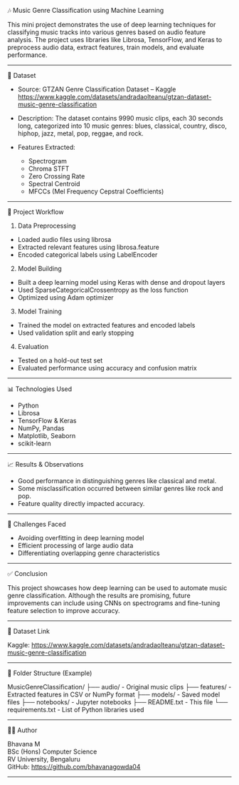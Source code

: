 🎶 Music Genre Classification using Machine Learning

This mini project demonstrates the use of deep learning techniques for classifying music tracks into various genres based on audio feature analysis. The project uses libraries like Librosa, TensorFlow, and Keras to preprocess audio data, extract features, train models, and evaluate performance.

------------------------------------------------------------

📁 Dataset

- Source: GTZAN Genre Classification Dataset – Kaggle
  https://www.kaggle.com/datasets/andradaolteanu/gtzan-dataset-music-genre-classification

- Description: 
  The dataset contains 9990 music clips, each 30 seconds long, categorized into 10 music genres:
  blues, classical, country, disco, hiphop, jazz, metal, pop, reggae, and rock.

- Features Extracted:
  - Spectrogram
  - Chroma STFT
  - Zero Crossing Rate
  - Spectral Centroid
  - MFCCs (Mel Frequency Cepstral Coefficients)

------------------------------------------------------------

🧠 Project Workflow

1. Data Preprocessing
- Loaded audio files using librosa
- Extracted relevant features using librosa.feature
- Encoded categorical labels using LabelEncoder

2. Model Building
- Built a deep learning model using Keras with dense and dropout layers
- Used SparseCategoricalCrossentropy as the loss function
- Optimized using Adam optimizer

3. Model Training
- Trained the model on extracted features and encoded labels
- Used validation split and early stopping

4. Evaluation
- Tested on a hold-out test set
- Evaluated performance using accuracy and confusion matrix

------------------------------------------------------------

📊 Technologies Used

- Python
- Librosa
- TensorFlow & Keras
- NumPy, Pandas
- Matplotlib, Seaborn
- scikit-learn

------------------------------------------------------------

📈 Results & Observations

- Good performance in distinguishing genres like classical and metal.
- Some misclassification occurred between similar genres like rock and pop.
- Feature quality directly impacted accuracy.

------------------------------------------------------------

📌 Challenges Faced

- Avoiding overfitting in deep learning model
- Efficient processing of large audio data
- Differentiating overlapping genre characteristics

------------------------------------------------------------

✅ Conclusion

This project showcases how deep learning can be used to automate music genre classification. Although the results are promising, future improvements can include using CNNs on spectrograms and fine-tuning feature selection to improve accuracy.

------------------------------------------------------------

🔗 Dataset Link

Kaggle: https://www.kaggle.com/datasets/andradaolteanu/gtzan-dataset-music-genre-classification

------------------------------------------------------------

📂 Folder Structure (Example)

MusicGenreClassification/
├── audio/                  - Original music clips
├── features/               - Extracted features in CSV or NumPy format
├── models/                 - Saved model files
├── notebooks/              - Jupyter notebooks
├── README.txt              - This file
└── requirements.txt        - List of Python libraries used

------------------------------------------------------------

🙋‍♀️ Author

Bhavana M  
BSc (Hons) Computer Science  
RV University, Bengaluru  
GitHub: https://github.com/bhavanagowda04

------------------------------------------------------------
